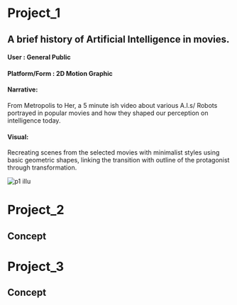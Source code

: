 # Project_1
## A brief history of Artificial Intelligence in movies.
#### User : General Public
#### Platform/Form : 2D Motion Graphic

#### Narrative:
From Metropolis to Her, a 5 minute ish video about various A.I.s/ Robots portrayed in popular movies and how they shaped our perception on intelligence today.

#### Visual:
Recreating scenes from the selected movies with minimalist styles using basic geometric shapes, linking the transition with outline of the protagonist through transformation.

![p1 illu](imags/illu.JPG)


# Project_2
## Concept
# Project_3
## Concept
